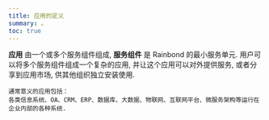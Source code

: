 ```yaml
---
title: 应用的定义
summary: 。
toc: true
---
```


**应用** 由一个或多个服务组件组成, **服务组件** 是 Rainbond 的最小服务单元. 用户可以将多个服务组件组成一个复杂的应用, 并让这个应用可以对外提供服务, 或者分享到应用市场, 供其他组织独立安装使用.
```
通常意义的应用包括：
各类信息系统、OA、CRM、ERP、数据库、大数据、物联网、互联网平台、微服务架构等运行在企业内部的各种系统.
```
